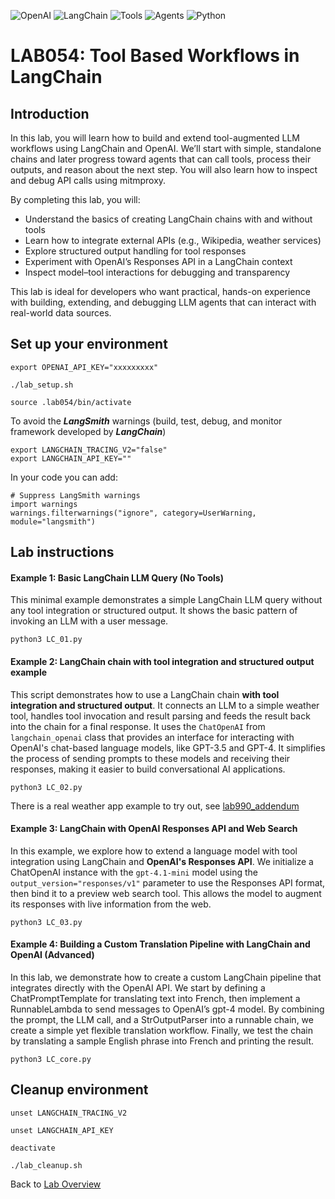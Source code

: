 ![OpenAI](https://img.shields.io/badge/OpenAI-lightblue)
![LangChain](https://img.shields.io/badge/LangChain-lightgrey)
![Tools](https://img.shields.io/badge/Tools-purple)
![Agents](https://img.shields.io/badge/Agents-orange)
![Python](https://img.shields.io/badge/Python-blue) 


# LAB054: Tool Based Workflows in LangChain
## Introduction
In this lab, you will learn how to build and extend tool-augmented LLM workflows using LangChain and OpenAI. We’ll start with simple, standalone chains and later progress toward agents that can call tools, process their outputs, and reason about the next step. You will also learn how to inspect and debug API calls using mitmproxy.

By completing this lab, you will:
- Understand the basics of creating LangChain chains with and without tools
- Learn how to integrate external APIs (e.g., Wikipedia, weather services)
- Explore structured output handling for tool responses
- Experiment with OpenAI’s Responses API in a LangChain context
- Inspect model–tool interactions for debugging and transparency

This lab is ideal for developers who want practical, hands-on experience with building, extending, and debugging LLM agents that can interact with real-world data sources.

## Set up your environment
```
export OPENAI_API_KEY="xxxxxxxxx"
```
```
./lab_setup.sh
```
```
source .lab054/bin/activate
```
To avoid the **_LangSmith_** warnings (build, test, debug, and monitor framework developed by **_LangChain_**)
```
export LANGCHAIN_TRACING_V2="false"
export LANGCHAIN_API_KEY=""
```
In your code you can add:
```
# Suppress LangSmith warnings 
import warnings
warnings.filterwarnings("ignore", category=UserWarning, module="langsmith")
```

## Lab instructions
#### Example 1: Basic LangChain LLM Query (No Tools)
This minimal example demonstrates a simple LangChain LLM query without any tool integration or structured output. It shows the basic pattern of invoking an LLM with a user message.
```
python3 LC_01.py
```
#### Example 2: LangChain chain with tool integration and structured output example
This script demonstrates how to use a LangChain chain **with tool integration and structured output**. It connects an LLM to a simple weather tool, handles tool invocation and result parsing and feeds the result back into the chain for a final response. It uses the `ChatOpenAI` from `langchain_openai` class that provides an interface for interacting with OpenAI's chat-based language models, like GPT-3.5 and GPT-4. It simplifies the process of sending prompts to these models and receiving their responses, making it easier to build conversational AI applications.
```
python3 LC_02.py
```
There is a real weather app example to try out, see [lab990_addendum](../lab990_addendum/langchain)

#### Example 3: LangChain with OpenAI Responses API and Web Search
In this example, we explore how to extend a language model with tool integration using LangChain and **OpenAI's Responses API**. We initialize a ChatOpenAI instance with the `gpt-4.1-mini` model using the `output_version="responses/v1"` parameter to use the Responses API format, then bind it to a preview web search tool. This allows the model to augment its responses with live information from the web.
```
python3 LC_03.py
```
#### Example 4: Building a Custom Translation Pipeline with LangChain and OpenAI (Advanced)
In this lab, we demonstrate how to create a custom LangChain pipeline that integrates directly with the OpenAI API. We start by defining a ChatPromptTemplate for translating text into French, then implement a RunnableLambda to send messages to OpenAI’s gpt-4 model. By combining the prompt, the LLM call, and a StrOutputParser into a runnable chain, we create a simple yet flexible translation workflow. Finally, we test the chain by translating a sample English phrase into French and printing the result.
```
python3 LC_core.py
```

## Cleanup environment
```
unset LANGCHAIN_TRACING_V2
```
```
unset LANGCHAIN_API_KEY
```
```
deactivate
```
```
./lab_cleanup.sh
```
Back to [Lab Overview](https://github.com/kubiosec-agentic/agentic-labs/blob/master/README.md#-lab-overview)
